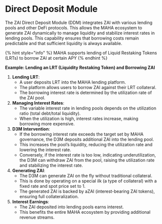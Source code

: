 # Direct Deposit Module

The ZAI Direct Deposit Module (DDM) integrates ZAI with various lending pools and other DeFi protocols. This allows the MAHA ecosystem to generate ZAI dynamically to manage liquidity and stabilize interest rates in lending pools. This capability ensures that borrowing costs remain predictable and that sufficient liquidity is always available.

{% hint style="info" %}
MAHA supports lending of Liquid Restaking Tokens (LRTs) to borrow ZAI at certain APY
{% endhint %}

**Example: Lending an LRT (Liquidity Restaking Token) and Borrowing ZAI**

1. **Lending LRT**:
   * A user deposits LRT into the MAHA lending platform.
   * The platform allows users to borrow ZAI against their LRT collateral.
   * The borrowing interest rate is determined by the utilization rate of the ZAI pool.
2. **Managing Interest Rates**:
   * The variable interest rate in lending pools depends on the utilization ratio (total debt/total liquidity).
   * When the utilization is high, interest rates increase, making borrowing more expensive.
3. **D3M Intervention**:
   * If the borrowing interest rate exceeds the target set by MAHA governance, the D3M deposits additional ZAI into the lending pool.
   * This increases the pool’s liquidity, reducing the utilization rate and lowering the interest rate.
   * Conversely, if the interest rate is too low, indicating underutilization, the D3M can withdraw ZAI from the pool, raising the utilization rate and stabilizing the interest rate.
4. **Generating ZAI**:
   * The D3M can generate ZAI on the fly without traditional collateral.
   * This is done by operating on a special ilk (a type of collateral) with a fixed rate and spot price set to 1.
   * The generated ZAI is backed by aZAI (interest-bearing ZAI tokens), ensuring full collateralization.
5. **Interest Earnings**:
   * The ZAI deposited into lending pools earns interest.
   * This benefits the entire MAHA ecosystem by providing additional revenue streams.
